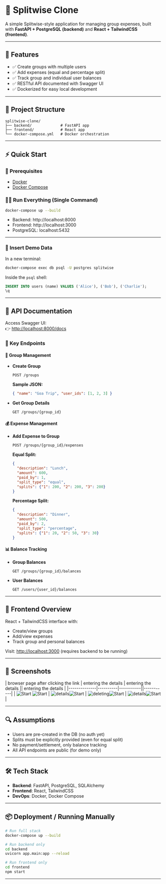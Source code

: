 # 💸 Splitwise Clone

A simple Splitwise-style application for managing group expenses, built with **FastAPI + PostgreSQL (backend)** and **React + TailwindCSS (frontend)**.

---

## 🚀 Features

- ✅ Create groups with multiple users  
- ✅ Add expenses (equal and percentage split)  
- ✅ Track group and individual user balances  
- ✅ RESTful API documented with Swagger UI  
- ✅ Dockerized for easy local development

---

## 🧱 Project Structure

```
splitwise-clone/
├── backend/             # FastAPI app
├── frontend/            # React app
└── docker-compose.yml   # Docker orchestration
```

---

## ⚡ Quick Start

### 🧰 Prerequisites

- [Docker](https://www.docker.com/get-started)  
- [Docker Compose](https://docs.docker.com/compose/)

### 🏃‍♂️ Run Everything (Single Command)

```bash
docker-compose up --build
```

- Backend: http://localhost:8000  
- Frontend: http://localhost:3000  
- PostgreSQL: localhost:5432

---

### 🧪 Insert Demo Data

In a new terminal:

```bash
docker-compose exec db psql -U postgres splitwise
```

Inside the `psql` shell:

```sql
INSERT INTO users (name) VALUES ('Alice'), ('Bob'), ('Charlie');
\q
```

---

## 🧾 API Documentation

Access Swagger UI:  
👉 [http://localhost:8000/docs](http://localhost:8000/docs)

### 🔑 Key Endpoints

#### 👥 Group Management

- **Create Group**
  ```http
  POST /groups
  ```
  **Sample JSON:**
  ```json
  { "name": "Goa Trip", "user_ids": [1, 2, 3] }
  ```

- **Get Group Details**
  ```http
  GET /groups/{group_id}
  ```

#### 💰 Expense Management

- **Add Expense to Group**
  ```http
  POST /groups/{group_id}/expenses
  ```

  **Equal Split:**
  ```json
  {
    "description": "Lunch",
    "amount": 600,
    "paid_by": 1,
    "split_type": "equal",
    "splits": {"1": 200, "2": 200, "3": 200}
  }
  ```

  **Percentage Split:**
  ```json
  {
    "description": "Dinner",
    "amount": 500,
    "paid_by": 2,
    "split_type": "percentage",
    "splits": {"1": 20, "2": 50, "3": 30}
  }
  ```

#### 📊 Balance Tracking

- **Group Balances**
  ```http
  GET /groups/{group_id}/balances
  ```

- **User Balances**
  ```http
  GET /users/{user_id}/balances
  ```

---

## 🎨 Frontend Overview

React + TailwindCSS interface with:

- Create/view groups  
- Add/view expenses  
- Track group and personal balances  

Visit: [http://localhost:3000](http://localhost:3000) (requires backend to be running)

---

## 📸 Screenshots

| browser page after clicking the link | entering the details | entering the details || entering the details |
|--------------|----------|-----------||-----------|
| ![Start](split-1.png) ![Start](split-2.png) | ![details](split-3.png)![Start](split-4.png) | ![deleting](split-5.png)![Start](split-6.png) | ![details](split-.png)![Start](split-8.png) |

---

## 🔍 Assumptions

- Users are pre-created in the DB (no auth yet)  
- Splits must be explicitly provided (even for equal split)  
- No payment/settlement, only balance tracking  
- All API endpoints are public (for demo only)

---

## 🛠 Tech Stack

- **Backend**: FastAPI, PostgreSQL, SQLAlchemy  
- **Frontend**: React, TailwindCSS  
- **DevOps**: Docker, Docker Compose

---

## 📦 Deployment / Running Manually

```bash
# Run full stack
docker-compose up --build

# Run backend only
cd backend
uvicorn app.main:app --reload

# Run frontend only
cd frontend
npm start
```

---



